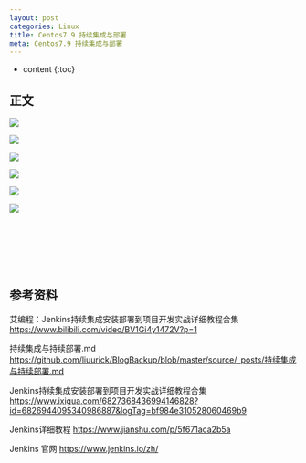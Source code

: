 ```yaml
---
layout: post
categories: Linux
title: Centos7.9 持续集成与部署
meta: Centos7.9 持续集成与部署
---
```

* content
{:toc}

## 正文

![]({{site.baseurl}}/images/20220221/20220221104248.png)

![]({{site.baseurl}}/images/20220221/20220221104252.png)

![]({{site.baseurl}}/images/20220221/20220221104500.png)

![]({{site.baseurl}}/images/20220221/20220221104506.png)

![]({{site.baseurl}}/images/20220221/20220221104613.png)

![]({{site.baseurl}}/images/20220221/20220221104617.png)

<br/><br/><br/><br/><br/>
## 参考资料

艾编程：Jenkins持续集成安装部署到项目开发实战详细教程合集 <https://www.bilibili.com/video/BV1Gi4y1472V?p=1>

持续集成与持续部署.md <https://github.com/liuurick/BlogBackup/blob/master/source/_posts/持续集成与持续部署.md>

Jenkins持续集成安装部署到项目开发实战详细教程合集 <https://www.ixigua.com/6827368436994146828?id=6826944095340986887&logTag=bf984e310528060469b9>

Jenkins详细教程 <https://www.jianshu.com/p/5f671aca2b5a>

Jenkins 官网 <https://www.jenkins.io/zh/>

